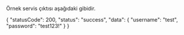 Örnek servis çıktısı aşağıdaki gibidir.

{
  "statusCode": 200,
  "status": "success",
  "data": {
    "username": "test",
    "password": "test123!"
  }
}
